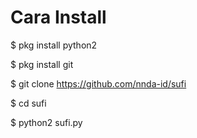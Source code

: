 

# Cara Install
$ pkg install python2

$ pkg install git

$ git clone https://github.com/nnda-id/sufi

$ cd sufi

$ python2 sufi.py
